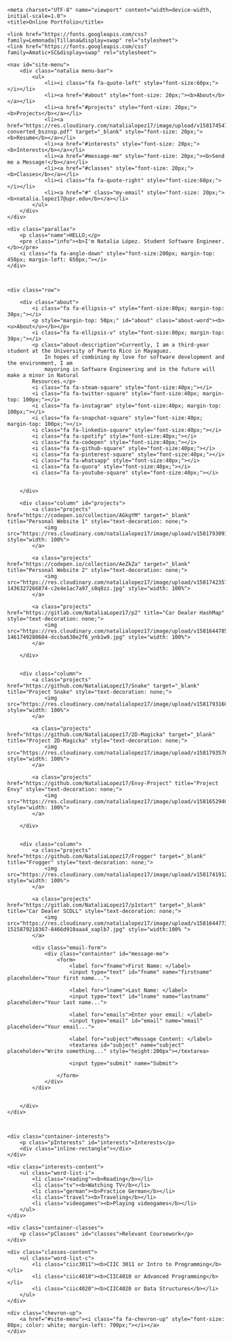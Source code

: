 <html lang="en">

<head>
	<link rel="stylesheet" type="text/css" href="main-page.css">
	<link rel="stylesheet" type="text/css" href="awesome-icons.css">
	<link rel="stylesheet" href="https://cdnjs.cloudflare.com/ajax/libs/font-awesome/4.7.0/css/font-awesome.min.css">

	<meta charset="UTF-8" name="viewport" content="width=device-width, initial-scale=1.0">
	<title>Online Portfolio</title>

	<link href="https://fonts.googleapis.com/css?family=Lemonada|Tillana&display=swap" rel="stylesheet">
	<link href="https://fonts.googleapis.com/css?family=Amatic+SC&display=swap" rel="stylesheet">



</head>
<body>

	<nav id="site-menu">
		<div class="natalia menu-bar">
			<ul>
				<li><i class="fa fa-quote-left" style="font-size:60px;"></i></li>
				<li><a href="#about" style="font-size: 20px;"><b>About</b></a></li>
				<li><a href="#projects" style="font-size: 20px;"><b>Projects</b></a></li>
				<li><a href="https://res.cloudinary.com/natalialopez17/image/upload/v1581745478/online%20portfolio/Natalia_Lopez_Resume-converted_bsznsp.pdf" target="_blank" style="font-size: 20px;"><b>Resume</b></a></li>
				<li><a href="#interests" style="font-size: 20px;"><b>Interests</b></a></li>
				<li><a href="#message-me" style="font-size: 20px;"><b>Send me a Message!</b></a></li>
				<li><a href="#classes" style="font-size: 20px;"><b>Classes</b></a></li>
				<li><i class="fa fa-quote-right" style="font-size:60px;"></i></li>
				<li><a href="#" class="my-email" style="font-size: 20px;"><b>natalia.lopez17@upr.edu</b></a></li>
			</ul>
		</div>
	</div>

	<div class="parallax">
		<p class="name">HELLO;</p>
		<pre class="info"><b>I'm Natalia López. Student Software Engineer.</b></pre>
		<i class="fa fa-angle-down" style="font-size:200px; margin-top: 450px; margin-left: 650px;"></i>
	</div>



	<div class="row">

		<div class="about">
			<i class="fa fa-ellipsis-v" style="font-size:80px; margin-top: 30px;"></i>
			<p style="margin-top: 50px;" id="about" class="about-word"><b><u>About</u></b></p>
			<i class="fa fa-ellipsis-v" style="font-size:80px; margin-top: 30px;"></i>
			<p class="about-description">Currently, I am a third-year student at the University of Puerto Rico in Mayaguez. 
				In hopes of combining my love for software development and the environment, I am 
				mayoring in Software Engineering and in the future will make a minor in Natural 
			Resources.</p>
			<i class="fa fa-steam-square" style="font-size:40px;"></i>
			<i class="fa fa-twitter-square" style="font-size:40px; margin-top: 100px;"></i>
			<i class="fa fa-instagram" style="font-size:40px; margin-top: 100px;"></i>
			<i class="fa fa-snapchat-square" style="font-size:40px; margin-top: 100px;"></i>
			<i class="fa fa-linkedin-square" style="font-size:40px;"></i>
			<i class="fa fa-spotify" style="font-size:40px;"></i>
			<i class="fa fa-codepen" style="font-size:40px;"></i>
			<i class="fa fa-github-square" style="font-size:40px;"></i>
			<i class="fa fa-pinterest-square" style="font-size:40px;"></i>
			<i class="fa fa-whatsapp" style="font-size:40px;"></i>
			<i class="fa fa-quora" style="font-size:40px;"></i>
			<i class="fa fa-youtube-square" style="font-size:40px;"></i>
			

		</div>

		<div class="column" id="projects">
			<a class="projects" href="https://codepen.io/collection/AGkgYM" target="_blank" title="Personal Website 1" style="text-decoration: none;">
				<img src="https://res.cloudinary.com/natalialopez17/image/upload/v1581793091/online%20portfolio/P.F._Candle_Co._Golden_Coast_Standard_Soy_Candle_400x_d2bu7i.jpg" style="width: 100%">
			</a>
			
			<a class="projects" href="https://codepen.io/collection/AeZkZa" target="_blank" title="Personal Website 2" style="text-decoration: none;">
				<img src="https://res.cloudinary.com/natalialopez17/image/upload/v1581742357/online%20portfolio/photo-1436327266874-c2e4e1ac7a97_s0q8zz.jpg" style="width: 100%">
			</a>

			<a class="projects" href="https://gitlab.com/NataliaLopez17/p2" title="Car Dealer HashMap" style="text-decoration: none;">
				<img src="https://res.cloudinary.com/natalialopez17/image/upload/v1581644785/online%20portfolio/photo-1461749280684-dccba630e2f6_ynb1w9.jpg" style="width: 100%">
			</a>

		</div>


		<div class="column">
			<a class="projects" href="https://github.com/NataliaLopez17/Snake" target="_blank" title="Project Snake" style="text-decoration: none;">
				<img src="https://res.cloudinary.com/natalialopez17/image/upload/v1581793160/online%20portfolio/obscure_20arcade_20games_20nibbler_ns72lm.png" style="width: 100%">
			</a>

			<a class="projects" href="https://github.com/NataliaLopez17/2D-Magicka" target="_blank" title="Project 2D-Magicka" style="text-decoration: none;">
				<img src="https://res.cloudinary.com/natalialopez17/image/upload/v1581793576/online%20portfolio/67ce34c1ee48039f9d9b2ae399bf78fe_bzhfjf.jpg" style="width: 100%">
			</a>

			<a class="projects" href="https://github.com/NataliaLopez17/Envy-Project" title="Project Envy" style="text-decoration: none;">
				<img src="https://res.cloudinary.com/natalialopez17/image/upload/v1581652940/online%20portfolio/fa638276f2a0761553718d344f3fbdfe_uohmqk.jpg" style="width: 100%">
			</a>

		</div>


		<div class="column">
			<a class="projects" href="https://github.com/NataliaLopez17/Frogger" target="_blank" title="Frogger" style="text-decoration: none;">
				<img src="https://res.cloudinary.com/natalialopez17/image/upload/v1581741912/online%20portfolio/frogger_goij3a.png" style="width: 100%">
			</a>

			<a class="projects" href="https://gitlab.com/NataliaLopez17/p1start" target="_blank" title="Car Dealer SCDLL" style="text-decoration: none;">
				<img src="https://res.cloudinary.com/natalialopez17/image/upload/v1581644773/online%20portfolio/photo-1515879218367-8466d910aaa4_xaplb7.jpg" style="width:100% ">
			</a>

			<div class="email-form">
				<div class="containter" id="message-me">
					<form>
						<label for="fname">First Name: </label>
						<input type="text" id="fname" name="firstname" placeholder="Your first name...">

						<label for="lname">Last Name: </label>
						<input type="text" id="lname" name="lastname" placeholder="Your last name...">

						<label for="emails">Enter your email: </label>
						<input type="email" id="email" name="email" placeholder="Your email...">

						<label for="subject">Message Content: </label>
						<textarea id="subject" name="subject" placeholder="Write something..." style="height:200px"></textarea>

						<input type="submit" name="Submit">

					</form>
				</div>
			</div>


		</div>
	</div>



	<div class="container-interests">
		<p class="pInterests" id="interests">Interests</p>
		<div class="inline-rectangle"></div>
	</div>
	
	<div class="interests-content">
		<ul class="word-list-i">
			<li class="reading"><b>Reading</b></li>
			<li class="tv"><b>Watching TV</b></li>
			<li class="german"><b>Practice German</b></li>
			<li class="travel"><b>Traveling</b></li>
			<li class="videogames"><b>Playing videogames</b></li>
		</ul>
	</div>

	<div class="container-classes">
		<p class="pClasses" id="classes">Relevant Coursework</p>
	</div>
	
	<div class="classes-content">
		<ul class="word-list-c">
			<li class="ciic3011"><b>CIIC 3011 or Intro to Programming</b></li>
			<li class="ciic4010"><b>CIIC4010 or Advanced Programming</b></li>
			<li class="ciic4020"><b>CIIC4020 or Data Structures</b></li>
		</ul>
	</div>

	<div class="chevron-up">
		<a href="#site-menu"><i class="fa fa-chevron-up" style="font-size: 80px; color: white; margin-left: 700px;"></i></a>
	</div>

</body>
</html>
